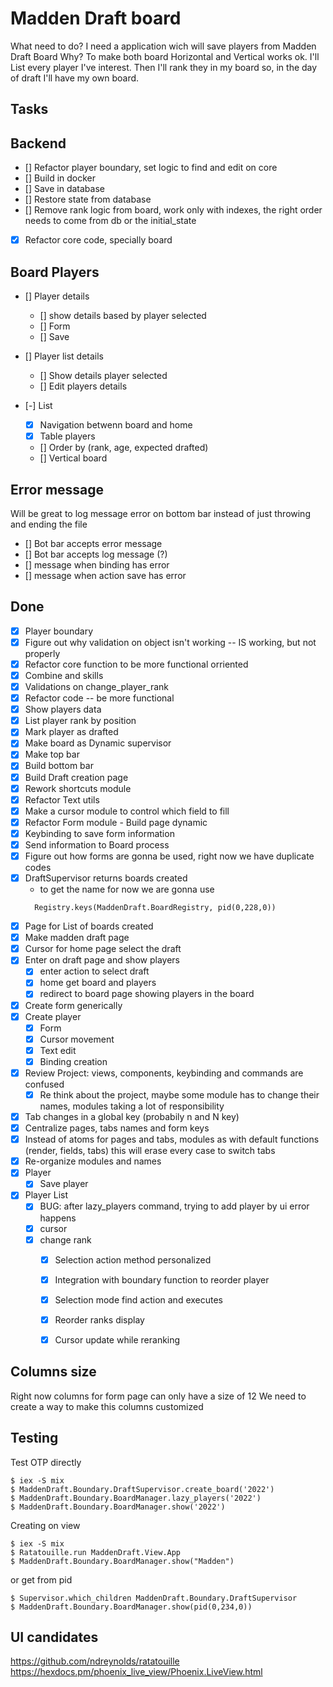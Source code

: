 # Madden Draft board
What need to do?
I need a application wich will save players from Madden Draft Board
Why?
To make both board Horizontal and Vertical works ok.
I'll List every player I've interest.
Then I'll rank they in my board so, in the day of draft I'll have my own board.


## Tasks
## Backend
- [] Refactor player boundary, set logic to find and edit on core
- [] Build in docker
- [] Save in database
- [] Restore state from database
- [] Remove rank logic from board, work only with indexes, the right order needs to come from db or the initial_state
- [x] Refactor core code, specially board

## Board Players
- [] Player details
  - [] show details based by player selected
  - [] Form
  - [] Save 
- [] Player list details
  - [] Show details player selected
  - [] Edit players details

- [-] List
  - [x] Navigation betwenn board and home
  - [x] Table players
  - [] Order by (rank, age, expected drafted)
  - [] Vertical board
## Error message
  Will be great to log message error on bottom bar instead of just throwing and ending the file
- [] Bot bar accepts error message
- [] Bot bar accepts log message (?)
- [] message when binding has error
- [] message when action save has error

## Done
- [x] Player boundary
- [x] Figure out why validation on object isn't working -- IS working, but not properly
- [x] Refactor core function to be more functional orriented
- [x] Combine and skills
- [x] Validations on change_player_rank
- [x] Refactor code -- be more functional
- [x] Show players data
- [x] List player rank by position
- [x] Mark player as drafted
- [x] Make board as Dynamic supervisor
- [x] Make top bar
- [x] Build bottom bar
- [x] Build Draft creation page
- [x] Rework shortcuts module
- [x] Refactor Text utils
- [x] Make a cursor module to control which field to fill
- [x] Refactor Form module - Build page dynamic
- [x] Keybinding to save form information
- [x] Send information to Board process
- [x] Figure out how forms are gonna be used, right now we have duplicate codes
- [x] DraftSupervisor returns boards created
  - to get the name for now we are gonna use 
  ```
    Registry.keys(MaddenDraft.BoardRegistry, pid(0,228,0))
  ```
- [x] Page for List of boards created
- [x] Make madden draft page
- [x] Cursor for home page select the draft
- [x] Enter on draft page and show players
  - [x] enter action to select draft
  - [x] home get board and players
  - [x] redirect to board page showing players in the board
- [x] Create form generically
- [x] Create player
    - [x] Form
    - [x] Cursor movement
    - [x] Text edit
    - [x] Binding creation
- [x] Review Project: views, components, keybinding and commands are confused
  - [x] Re think about the project, maybe some module has to change their names, modules taking a lot of responsibility
- [x] Tab changes in a global key (probabily n and N key)
- [x] Centralize pages, tabs names and form keys
- [x] Instead of atoms for pages and tabs, modules as with default functions (render, fields, tabs) this will erase every case to switch tabs
- [x] Re-organize modules and names
- [x] Player
    - [x] Save player
- [x] Player List
  - [x] BUG: after lazy_players command, trying to add player by ui error happens
  - [x] cursor
  - [x] change rank
    - [x] Selection action method personalized
    - [x] Integration with boundary function to reorder player
    - [x] Selection mode find action and executes
    - [x] Reorder ranks display
    - [x] Cursor update while reranking

   

## Columns size
Right now columns for form page can only have a size of 12 
We need to create a way to make this columns customized


## Testing
Test OTP directly
```
$ iex -S mix
$ MaddenDraft.Boundary.DraftSupervisor.create_board('2022')
$ MaddenDraft.Boundary.BoardManager.lazy_players('2022')
$ MaddenDraft.Boundary.BoardManager.show('2022')
```

Creating on view
```
$ iex -S mix
$ Ratatouille.run MaddenDraft.View.App
$ MaddenDraft.Boundary.BoardManager.show("Madden")
```

or get from pid
```
$ Supervisor.which_children MaddenDraft.Boundary.DraftSupervisor
$ MaddenDraft.Boundary.BoardManager.show(pid(0,234,0))
```

## UI candidates
https://github.com/ndreynolds/ratatouille
https://hexdocs.pm/phoenix_live_view/Phoenix.LiveView.html

